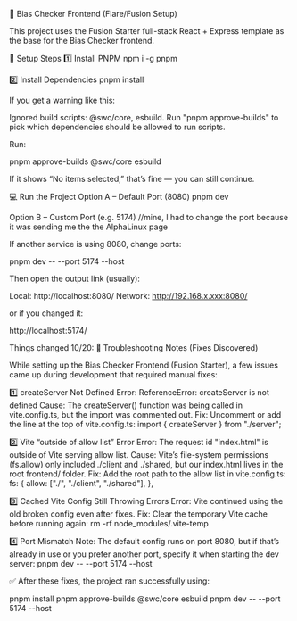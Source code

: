 🚀 Bias Checker Frontend (Flare/Fusion Setup)

This project uses the Fusion Starter full-stack React + Express template as the base for the Bias Checker frontend.

🧠 Setup Steps
1️⃣ Install PNPM
npm i -g pnpm

2️⃣ Install Dependencies
pnpm install


If you get a warning like this:

Ignored build scripts: @swc/core, esbuild.
Run "pnpm approve-builds" to pick which dependencies should be allowed to run scripts.


Run:

pnpm approve-builds @swc/core esbuild


If it shows “No items selected,” that’s fine — you can still continue.

💻 Run the Project
Option A – Default Port (8080)
pnpm dev

Option B – Custom Port (e.g. 5174) //mine, I had to change the port because it was sending me the the AlphaLinux page 

If another service is using 8080, change ports:

pnpm dev -- --port 5174 --host


Then open the output link (usually):

Local:   http://localhost:8080/
Network: http://192.168.x.xxx:8080/


or if you changed it:

http://localhost:5174/


Things changed 10/20: 
🧩 Troubleshooting Notes (Fixes Discovered)

While setting up the Bias Checker Frontend (Fusion Starter), a few issues came up during development that required manual fixes:

1️⃣ createServer Not Defined
Error: ReferenceError: createServer is not defined
Cause: The createServer() function was being called in vite.config.ts, but the import was commented out.
Fix: Uncomment or add the line at the top of vite.config.ts:
import { createServer } from "./server";

2️⃣ Vite “outside of allow list” Error
Error:
The request id "index.html" is outside of Vite serving allow list.
Cause: Vite’s file-system permissions (fs.allow) only included ./client and ./shared, but our index.html lives in the root frontend/ folder.
Fix: Add the root path to the allow list in vite.config.ts:
fs: {
  allow: ["./", "./client", "./shared"],
},

3️⃣ Cached Vite Config Still Throwing Errors
Error: Vite continued using the old broken config even after fixes.
Fix: Clear the temporary Vite cache before running again:
rm -rf node_modules/.vite-temp

4️⃣ Port Mismatch
Note: The default config runs on port 8080, but if that’s already in use or you prefer another port, specify it when starting the dev server:
pnpm dev -- --port 5174 --host

✅ After these fixes, the project ran successfully using:

pnpm install
pnpm approve-builds @swc/core esbuild
pnpm dev -- --port 5174 --host
